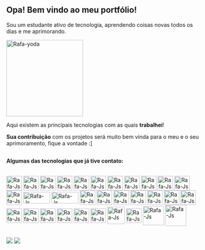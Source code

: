 <link rel="stylesheet" href="https://cdn.jsdelivr.net/gh/devicons/devicon@v2.15.1/devicon.min.css">

##
## Opa! Bem vindo ao meu portfólio!
<p>Sou um estudante ativo de tecnologia, aprendendo coisas novas todos os dias e me aprimorando.</p>
<img align="center" alt="Rafa-yoda" height="200" width="200" src="https://cdn.discordapp.com/attachments/1065773653310050374/1071799076946976839/ezgif-3-c853acb007.gif"/>

<p>Aqui existem as principais tecnologias com as quais <strong>trabalhei</strong>! 

<p><strong>Sua contribui&ccedil;&atilde;o</strong> com os projetos será muito bem vinda para o meu e o seu aprimoramento, fique a vontade :]</p>

##
<p><strong>Algumas das tecnologias que já tive contato:</strong></p>
<div styles="display: inline_block"><br>
<img align="center" alt="Rafa-Js" height="38" width="40" src="https://cdn.jsdelivr.net/gh/devicons/devicon/icons/java/java-original.svg" />
<img align="center" alt="Rafa-Js" height="38" width="40" src="https://cdn.jsdelivr.net/gh/devicons/devicon@latest/icons/spring/spring-original.svg" />
<img align="center" alt="Rafa-Js" height="38" width="40" src="https://cdn.jsdelivr.net/gh/devicons/devicon@latest/icons/csharp/csharp-original.svg" />
<img align="center" alt="Rafa-Js" height="38" width="40" src="https://cdn.jsdelivr.net/gh/devicons/devicon@latest/icons/dot-net/dot-net-original-wordmark.svg" />
<img align="center" alt="Rafa-Js" height="38" width="40" src="https://cdn.jsdelivr.net/gh/devicons/devicon@latest/icons/kotlin/kotlin-original.svg" />
<img align="center" alt="Rafa-Js" height="38" width="40" src="https://cdn.jsdelivr.net/gh/devicons/devicon@latest/icons/jetpackcompose/jetpackcompose-original.svg" />
<img align="center" alt="Rafa-Js" height="38" width="40" src="https://cdn.jsdelivr.net/gh/devicons/devicon/icons/python/python-original.svg"/>
<img align="center" alt="Rafa-Js" height="38" width="40" src="https://cdn.jsdelivr.net/gh/devicons/devicon/icons/javascript/javascript-original.svg"/>
<img align="center" alt="Rafa-Js" height="38" width="40" src="https://cdn.jsdelivr.net/gh/devicons/devicon/icons/html5/html5-original.svg"/>
<img align="center" alt="Rafa-Js" height="38" width="40" src="https://cdn.jsdelivr.net/gh/devicons/devicon/icons/css3/css3-original.svg"/>
<img align="center" alt="Rafa-Js" height="38" width="40" src="https://cdn.jsdelivr.net/gh/devicons/devicon@latest/icons/bootstrap/bootstrap-original.svg" />
<img align="center" alt="Rafa-Js" height="38" width="40" src="https://cdn.jsdelivr.net/gh/devicons/devicon@latest/icons/mysql/mysql-original-wordmark.svg" /> 
<img align="center" alt="Rafa-Js" height="30" width="70" src="https://upload.wikimedia.org/wikipedia/commons/e/e0/Git-logo.svg"/>
<img align="center" alt="Rafa-Js" height="30" width="70" src="https://cdn.jsdelivr.net/gh/devicons/devicon@latest/icons/azuredevops/azuredevops-original.svg" />

<img align="center" alt="Rafa-Js" height="38" width="40" src="https://cdn.jsdelivr.net/gh/devicons/devicon/icons/azure/azure-original.svg"/>
<img align="center" alt="Rafa-Js" height="38" width="40" src="https://cdn.jsdelivr.net/gh/devicons/devicon@latest/icons/oracle/oracle-original.svg" />
<img align="center" alt="Rafa-Js" height="38" width="40" src="https://cdn.jsdelivr.net/gh/devicons/devicon/icons/googlecloud/googlecloud-original.svg"/>
<img align="center" alt="Rafa-Js" height="38" width="40" src="https://cdn.jsdelivr.net/gh/devicons/devicon@latest/icons/amazonwebservices/amazonwebservices-original-wordmark.svg" />

<img align="center" alt="Rafa-Js" height="38" width="40" src="https://cdn.worldvectorlogo.com/logos/azure-active-directory.svg"/>
<img align="center" alt="Rafa-Js" height="38" width="40" src="https://cdn.jsdelivr.net/gh/devicons/devicon/icons/nginx/nginx-original.svg"/>
<img align="center" alt="Rafa-Js" height="38" width="40" src="https://cdn.jsdelivr.net/gh/devicons/devicon/icons/putty/putty-original.svg"/>
<img align="center" alt="Rafa-Js" height="38" width="40" src="https://cdn.jsdelivr.net/gh/devicons/devicon/icons/docker/docker-original.svg" />
<img align="center" alt="Rafa-Js" height="38" width="40" src="https://cdn.jsdelivr.net/gh/devicons/devicon/icons/tomcat/tomcat-original.svg" />
<img align="center" alt="Rafa-Js" height="38" width="40" src="https://cdn.jsdelivr.net/gh/devicons/devicon/icons/linux/linux-original.svg" />
<img align="center" alt="Rafa-Js" height="38" width="40" src="https://cdn.jsdelivr.net/gh/devicons/devicon@latest/icons/ubuntu/ubuntu-original.svg"/>
<img align="center" alt="Rafa-Js" height="38" width="40" src="https://cdn.jsdelivr.net/gh/devicons/devicon@latest/icons/debian/debian-original.svg" />
<img align="center" alt="Rafa-Js" height="38" width="40" src="https://cdn.jsdelivr.net/gh/devicons/devicon@latest/icons/centos/centos-original.svg" />
<img align="center" alt="Rafa-Js" height="45" width="45" src="https://upload.wikimedia.org/wikipedia/commons/6/6f/Zabbix_logo.svg"/>
<img align="center" alt="Rafa-Js" height="38" width="40" src="https://cdn.jsdelivr.net/gh/devicons/devicon/icons/grafana/grafana-original.svg"/>
<img align="center" alt="Rafa-Js" height="50" width="55" src="https://www.vectorlogo.zone/logos/cisco/cisco-ar21.svg"/>
<img align="center" alt="Rafa-Js" height="55" width="55" src="https://logodix.com/logo/542895.jpg"/>


</div>
 
##
<div> 
  <a href = "mailto:pedrogabrielpf@outlook.com"><img src="https://img.shields.io/badge/Microsoft_Outlook-0078D4?style=for-the-badge&logo=microsoft-outlook&logoColor=white" target="_blank"></a>
  <a href="https://www.linkedin.com/in/pedroferrarezzo" target="_blank"><img src="https://img.shields.io/badge/-LinkedIn-%230077B5?style=for-the-badge&logo=linkedin&logoColor=white" target="_blank"></a> 
</div>
